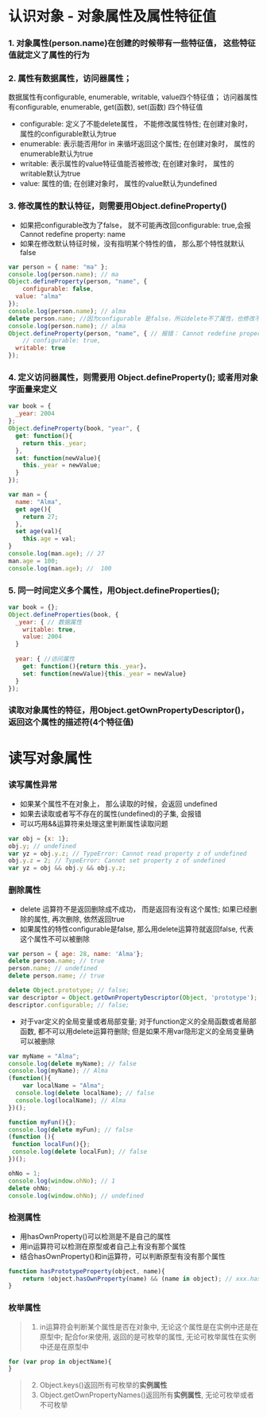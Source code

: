 # 认识对象 - 对象属性及属性特征值
### 1. 对象属性(person.name)在创建的时候带有一些特征值， 这些特征值就定义了属性的行为
### 2. 属性有数据属性，访问器属性； 
数据属性有configurable, enumerable, writable, value四个特征值； 访问器属性有configurable, enumerable, get(函数), set(函数) 四个特征值
* configurable: 定义了不能delete属性， 不能修改属性特性; 在创建对象时， 属性的configurable默认为true
* enumerable: 表示能否用for in 来循坏返回这个属性; 在创建对象时， 属性的enumerable默认为true
* writable: 表示属性的value特征值能否被修改; 在创建对象时， 属性的writable默认为true
* value: 属性的值; 在创建对象时， 属性的value默认为undefined
### 3. 修改属性的默认特征，则需要用Object.defineProperty()
* 如果把configurable改为了false， 就不可能再改回configurable: true,会报Cannot redefine property: name
* 如果在修改默认特征时候，没有指明某个特性的值， 那么那个特性就默认false
```js
var person = { name: "ma" };
console.log(person.name); // ma
Object.defineProperty(person, "name", {
	configurable: false,
  value: "alma"
});
console.log(person.name); // alma
delete person.name; //因为configurable 是false，所以delete不了属性，也修改不了特征； 严格模式下会报错
console.log(person.name); // alma
Object.defineProperty(person, "name", { // 报错： Cannot redefine property: name
	// configurable: true,
  writable: true
});
```
### 4. 定义访问器属性，则需要用 Object.defineProperty(); 或者用对象字面量来定义
```js
var book = {
  _year: 2004
};
Object.defineProperty(book, "year", {
  get: function(){
    return this._year;
  },
  set: function(newValue){
    this._year = newValue;
  }
});

var man = {
  name: "Alma",
  get age(){
    return 27;
  },
  set age(val){
    this.age = val;
}
console.log(man.age); // 27
man.age = 100;
console.log(man.age); //  100
```
### 5. 同一时间定义多个属性，用Object.defineProperties();
```js
var book = {};
Object.defineProperties(book, {
  _year: { // 数据属性
    writable: true,
    value: 2004
  }
  
  year: { //访问属性
    get: function(){return this._year}，
    set: function(newValue){this._year = newValue}
  }
});
```
### 读取对象属性的特征，用Object.getOwnPropertyDescriptor()， 返回这个属性的描述符(4个特征值)

# 读写对象属性
### 读写属性异常
* 如果某个属性不在对象上， 那么读取的时候，会返回 undefined
* 如果去读取或者写不存在的属性(undefined)的子集, 会报错
* 可以巧用&&运算符来处理这里判断属性读取问题
```js
var obj = {x: 1};
obj.y; // undefined
var yz = obj.y.z; // TypeError: Cannot read property z of undefined
obj.y.z = 2; // TypeError: Cannot set property z of undefined
var yz = obj && obj.y && obj.y.z;
```
### 删除属性
* delete 运算符不是返回删除成不成功， 而是返回有没有这个属性; 如果已经删除的属性, 再次删除, 依然返回true
* 如果属性的特性configurable是false, 那么用delete运算符就返回false, 代表这个属性不可以被删除
```js
var person = { age: 28, name: 'Alma'};
delete person.name; // true
person.name; // undefined
delete person.name; // true

delete Object.prototype; // false;
var descriptor = Object.getOwnPropertyDescriptor(Object, 'prototype');
descriptor.configurable; // false;
```
* 对于var定义的全局变量或者局部变量; 对于function定义的全局函数或者局部函数, 都不可以用delete运算符删除; 但是如果不用var隐形定义的全局变量确可以被删除
```js
var myName = "Alma";
console.log(delete myName); // false
console.log(myName); // Alma
(function(){
	var localName = "Alma";
  console.log(delete localName); // false
  console.log(localName); // Alma
})();

function myFun(){};
console.log(delete myFun); // false
(function (){
 function localFun(){};
 console.log(delete localFun); // false
})();

ohNo = 1;
console.log(window.ohNo); // 1
delete ohNo;
console.log(window.ohNo); // undefined
```
### 检测属性
* 用hasOwnProperty()可以检测是不是自己的属性
* 用in运算符可以检测在原型或者自己上有没有那个属性
* 结合hasOwnProperty()和in运算符，可以判断原型有没有那个属性
```js
function hasPrototypeProperty(object, name){
	return !object.hasOwnProperty(name) && (name in object); // xxx.hasOwnProperty('name')); 
}
```
### 枚举属性
> 1. in运算符会判断某个属性是否在对象中, 无论这个属性是在实例中还是在原型中; 配合for来使用, 返回的是可枚举的属性, 无论可枚举属性在实例中还是在原型中
```js
for (var prop in objectName){
}
```
> 2. Object.keys()返回所有可枚举的**实例属性**
> 3. Object.getOwnPropertyNames()返回所有**实例属性**, 无论可枚举或者不可枚举


